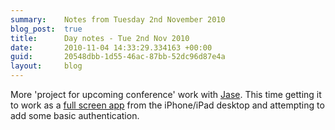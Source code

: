 ```yaml
---
summary:    Notes from Tuesday 2nd November 2010
blog_post:  true
title:      Day notes - Tue 2nd Nov 2010
date:       2010-11-04 14:33:29.334163 +00:00
guid:       20548dbb-1d55-46ac-87bb-52dc96d87e4a
layout:     blog
---
```

More 'project for upcoming conference' work with [Jase](http://jasoncale.com/).  This time getting it to work as a [full screen app](http://developer.apple.com/library/safari/#documentation/AppleApplications/Reference/SafariWebContent/ConfiguringWebApplications/ConfiguringWebApplications.html#//apple_ref/doc/uid/TP40002051-CH3-SW2) from the iPhone/iPad desktop and attempting to add some basic authentication.
